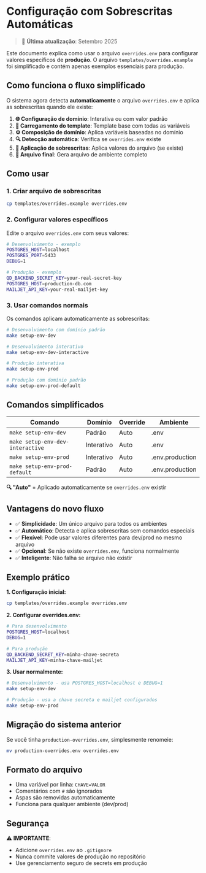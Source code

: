 # Configuração com Sobrescritas Automáticas

> 📅 **Última atualização**: Setembro 2025

Este documento explica como usar o arquivo `overrides.env` para configurar valores específicos de **produção**. O arquivo `templates/overrides.example` foi simplificado e contém apenas exemplos essenciais para produção.

## Como funciona o fluxo simplificado

O sistema agora detecta **automaticamente** o arquivo `overrides.env` e aplica as sobrescritas quando ele existe:

1. **🌐 Configuração de domínio**: Interativa ou com valor padrão
2. **📖 Carregamento do template**: Template base com todas as variáveis
3. **⚙️ Composição de domínio**: Aplica variáveis baseadas no domínio
4. **🔍 Detecção automática**: Verifica se `overrides.env` existe
5. **🔧 Aplicação de sobrescritas**: Aplica valores do arquivo (se existe)
6. **💾 Arquivo final**: Gera arquivo de ambiente completo

## Como usar

### 1. Criar arquivo de sobrescritas

```bash
cp templates/overrides.example overrides.env
```

### 2. Configurar valores específicos

Edite o arquivo `overrides.env` com seus valores:

```bash
# Desenvolvimento - exemplo
POSTGRES_HOST=localhost
POSTGRES_PORT=5433
DEBUG=1

# Produção - exemplo  
QD_BACKEND_SECRET_KEY=your-real-secret-key
POSTGRES_HOST=production-db.com
MAILJET_API_KEY=your-real-mailjet-key
```

### 3. Usar comandos normais

Os comandos aplicam automaticamente as sobrescritas:

```bash
# Desenvolvimento com domínio padrão
make setup-env-dev

# Desenvolvimento interativo  
make setup-env-dev-interactive

# Produção interativa
make setup-env-prod

# Produção com domínio padrão
make setup-env-prod-default
```

## Comandos simplificados

| Comando | Domínio | Override | Ambiente |
|---------|---------|----------|----------|
| `make setup-env-dev` | Padrão | Auto | .env |
| `make setup-env-dev-interactive` | Interativo | Auto | .env |
| `make setup-env-prod` | Interativo | Auto | .env.production |
| `make setup-env-prod-default` | Padrão | Auto | .env.production |

**🔍 "Auto"** = Aplicado automaticamente se `overrides.env` existir

## Vantagens do novo fluxo

- ✅ **Simplicidade**: Um único arquivo para todos os ambientes
- ✅ **Automático**: Detecta e aplica sobrescritas sem comandos especiais
- ✅ **Flexível**: Pode usar valores diferentes para dev/prod no mesmo arquivo
- ✅ **Opcional**: Se não existe `overrides.env`, funciona normalmente
- ✅ **Inteligente**: Não falha se arquivo não existir

## Exemplo prático

**1. Configuração inicial:**
```bash
cp templates/overrides.example overrides.env
```

**2. Configurar overrides.env:**
```bash
# Para desenvolvimento
POSTGRES_HOST=localhost
DEBUG=1

# Para produção  
QD_BACKEND_SECRET_KEY=minha-chave-secreta
MAILJET_API_KEY=minha-chave-mailjet
```

**3. Usar normalmente:**
```bash
# Desenvolvimento - usa POSTGRES_HOST=localhost e DEBUG=1
make setup-env-dev

# Produção - usa a chave secreta e mailjet configurados
make setup-env-prod
```

## Migração do sistema anterior

Se você tinha `production-overrides.env`, simplesmente renomeie:

```bash
mv production-overrides.env overrides.env
```

## Formato do arquivo

- Uma variável por linha: `CHAVE=VALOR`
- Comentários com `#` são ignorados
- Aspas são removidas automaticamente
- Funciona para qualquer ambiente (dev/prod)

## Segurança

⚠️ **IMPORTANTE**:
- Adicione `overrides.env` ao `.gitignore`
- Nunca commite valores de produção no repositório
- Use gerenciamento seguro de secrets em produção